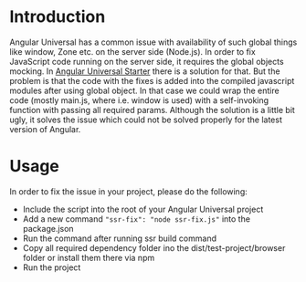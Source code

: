 # Introduction
Angular Universal has a common issue with availability of such global things like window, Zone etc. on the server side (Node.js).
In order to fix JavaScript code running on the server side, it requires the global objects mocking.
In [Angular Universal Starter](https://github.com/Angular-RU/universal-starter/blob/master/server.ts#L21) there is a solution for that.
But the problem is that the code with the fixes is added into the compiled javascript modules after using global object.
In that case we could wrap the entire code (mostly main.js, where i.e. window is used) with a self-invoking function with passing all required params.
Although the solution is a little bit ugly, it solves the issue which could not be solved properly for the latest version of Angular.

# Usage
In order to fix the issue in your project, please do the following:
- Include the script into the root of your Angular Universal project
- Add a new command ```"ssr-fix": "node ssr-fix.js"``` into the package.json
- Run the command after running ssr build command
- Copy all required dependency folder ino the dist/test-project/browser folder or install them there via npm
- Run the project